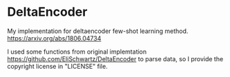 # DeltaEncoder

My implementation for deltaencoder few-shot learning method. https://arxiv.org/abs/1806.04734

I used some functions from original implemtation https://github.com/EliSchwartz/DeltaEncoder to parse data, so I provide the copyright license in "LICENSE" file.
